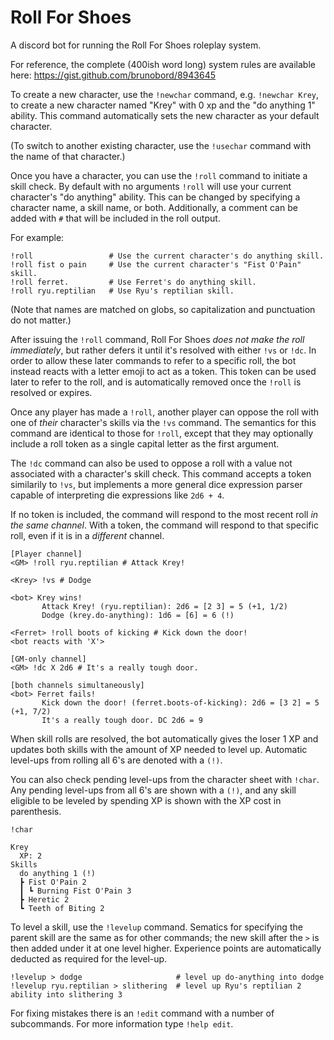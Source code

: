 # Roll For Shoes
A discord bot for running the Roll For Shoes roleplay system.

For reference, the complete (400ish word long) system rules are available here: https://gist.github.com/brunobord/8943645

To create a new character, use the `!newchar` command, e.g. `!newchar Krey`, to create a new character named "Krey" with 0 xp and the "do anything 1" ability.
This command automatically sets the new character as your default character.

(To switch to another existing character, use the `!usechar` command with the name of that character.)

Once you have a character, you can use the `!roll` command to initiate a skill check.
By default with no arguments `!roll` will use your current character's "do anything" ability.
This can be changed by specifying a character name, a skill name, or both.
Additionally, a comment can be added with `#` that will be included in the roll output.

For example:

```
!roll                 # Use the current character's do anything skill.
!roll fist o pain     # Use the current character's "Fist O'Pain" skill.
!roll ferret.         # Use Ferret's do anything skill.
!roll ryu.reptilian   # Use Ryu's reptilian skill.
```

(Note that names are matched on globs, so capitalization and punctuation do not matter.)

After issuing the `!roll` command, Roll For Shoes *does not make the roll immediately*, but rather defers it until it's resolved with either `!vs` or `!dc`.
In order to allow these later commands to refer to a specific roll, the bot instead reacts with a letter emoji to act as a token.
This token can be used later to refer to the roll, and is automatically removed once the `!roll` is resolved or expires.

Once any player has made a `!roll`, another player can oppose the roll with one of _their_ character's skills via the `!vs` command.
The semantics for this command are identical to those for `!roll`, except that they may optionally include a roll token as a single capital letter as the first argument.

The `!dc` command can also be used to oppose a roll with a value not associated with a character's skill check.
This command accepts a token similarily to `!vs`, but implements a more general dice expression parser capable of interpreting die expressions like `2d6 + 4`.

If no token is included, the command will respond to the most recent roll _in the same channel_.
With a token, the command will respond to that specific roll, even if it is in a _different_ channel.

```
[Player channel]
<GM> !roll ryu.reptilian # Attack Krey!

<Krey> !vs # Dodge

<bot> Krey wins!
       Attack Krey! (ryu.reptilian): 2d6 = [2 3] = 5 (+1, 1/2)
       Dodge (krey.do-anything): 1d6 = [6] = 6 (!)

<Ferret> !roll boots of kicking # Kick down the door!
<bot reacts with 'X'>

[GM-only channel]
<GM> !dc X 2d6 # It's a really tough door.

[both channels simultaneously]
<bot> Ferret fails!
       Kick down the door! (ferret.boots-of-kicking): 2d6 = [3 2] = 5 (+1, 7/2)
       It's a really tough door. DC 2d6 = 9
```

When skill rolls are resolved, the bot automatically gives the loser 1 XP and updates both skills with the amount of XP needed to level up.
Automatic level-ups from rolling all 6's are denoted with a `(!)`.

You can also check pending level-ups from the character sheet with `!char`.
Any pending level-ups from all 6's are shown with a `(!)`, and any skill eligible to be leveled by spending XP is shown with the XP cost in parenthesis.

```
!char

Krey
  XP: 2
Skills
  do anything 1 (!)
  ┣ Fist O'Pain 2
  ┃ ┗ Burning Fist O'Pain 3
  ┣ Heretic 2
  ┗ Teeth of Biting 2
```


To level a skill, use the `!levelup` command.
Sematics for specifying the parent skill are the same as for other commands; the new skill after the `>` is then added under it at one level higher.
Experience points are automatically deducted as required for the level-up.

```
!levelup > dodge                     # level up do-anything into dodge
!levelup ryu.reptilian > slithering  # level up Ryu's reptilian 2 ability into slithering 3
```

For fixing mistakes there is an `!edit` command with a number of subcommands.
For more information type `!help edit`.
